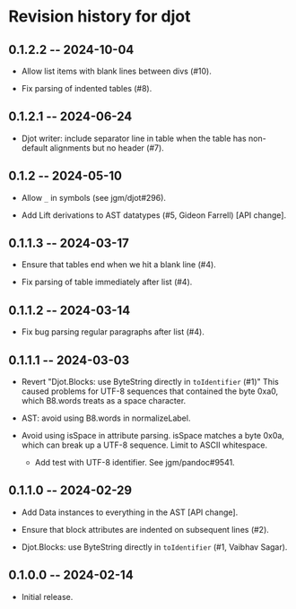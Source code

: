 # Revision history for djot

## 0.1.2.2 -- 2024-10-04

* Allow list items with blank lines between divs (#10).

* Fix parsing of indented tables (#8).

## 0.1.2.1 -- 2024-06-24

* Djot writer: include separator line in table when the table has
  non-default alignments but no header (#7).

## 0.1.2 -- 2024-05-10

* Allow `_` in symbols (see jgm/djot#296).

* Add Lift derivations to AST datatypes (#5, Gideon Farrell) [API change].

## 0.1.1.3 -- 2024-03-17

* Ensure that tables end when we hit a blank line (#4).

* Fix parsing of table immediately after list (#4).

## 0.1.1.2 -- 2024-03-14

* Fix bug parsing regular paragraphs after list (#4).

## 0.1.1.1 -- 2024-03-03

* Revert "Djot.Blocks: use ByteString directly in `toIdentifier` (#1)"
  This caused problems for UTF-8 sequences that contained the
  byte 0xa0, which B8.words treats as a space character.

* AST: avoid using B8.words in normalizeLabel.

* Avoid using isSpace in attribute parsing. isSpace matches a byte 0x0a,
  which can break up a UTF-8 sequence. Limit to ASCII whitespace.

  * Add test with UTF-8 identifier. See jgm/pandoc#9541.

## 0.1.1.0 -- 2024-02-29

* Add Data instances to everything in the AST [API change].

* Ensure that block attributes are indented on subsequent lines (#2).

* Djot.Blocks: use ByteString directly in `toIdentifier` (#1,
  Vaibhav Sagar).

## 0.1.0.0 -- 2024-02-14

* Initial release.

